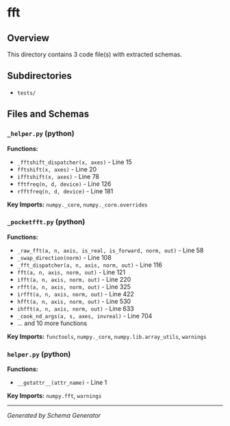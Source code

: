 # fft

## Overview

This directory contains 3 code file(s) with extracted schemas.

## Subdirectories

- `tests/`

## Files and Schemas

### `_helper.py` (python)

**Functions:**
- `_fftshift_dispatcher(x, axes)` - Line 15
- `fftshift(x, axes)` - Line 20
- `ifftshift(x, axes)` - Line 78
- `fftfreq(n, d, device)` - Line 126
- `rfftfreq(n, d, device)` - Line 181

**Key Imports:** `numpy._core`, `numpy._core.overrides`

### `_pocketfft.py` (python)

**Functions:**
- `_raw_fft(a, n, axis, is_real, is_forward, norm, out)` - Line 58
- `_swap_direction(norm)` - Line 108
- `_fft_dispatcher(a, n, axis, norm, out)` - Line 116
- `fft(a, n, axis, norm, out)` - Line 121
- `ifft(a, n, axis, norm, out)` - Line 220
- `rfft(a, n, axis, norm, out)` - Line 325
- `irfft(a, n, axis, norm, out)` - Line 422
- `hfft(a, n, axis, norm, out)` - Line 530
- `ihfft(a, n, axis, norm, out)` - Line 633
- `_cook_nd_args(a, s, axes, invreal)` - Line 704
- ... and 10 more functions

**Key Imports:** `functools`, `numpy._core`, `numpy.lib.array_utils`, `warnings`

### `helper.py` (python)

**Functions:**
- `__getattr__(attr_name)` - Line 1

**Key Imports:** `numpy.fft`, `warnings`

---
*Generated by Schema Generator*